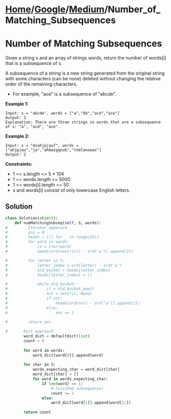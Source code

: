 # [Home](./../..)/[Google](./..)/[Medium](./)/Number_of_Matching_Subsequences
<h1>Number of Matching Subsequences</h1>

<p>
Given a string s and an array of strings words, return the number of words[i] that is a subsequence of s.
</p>
<p>
A subsequence of a string is a new string generated from the original string with some characters (can be none) deleted without changing the relative order of the remaining characters.
</p>

* For example, "ace" is a subsequence of "abcde".

<b>Example 1:</b>

    Input: s = "abcde", words = ["a","bb","acd","ace"]
    Output: 3
    Explanation: There are three strings in words that are a subsequence of s: "a", "acd", "ace".
  
<b>Example 2:</b>

    Input: s = "dsahjpjauf", words = ["ahjpjau","ja","ahbwzgqnuk","tnmlanowax"]
    Output: 2
 
<b>Constraints:</b>

* 1 <= s.length <= 5 * 104
* 1 <= words.length <= 5000
* 1 <= words[i].length <= 50
* s and words[i] consist of only lowercase English letters.

<h2>Solution</h2>

```python
class Solution(object):
    def numMatchingSubseq(self, S, words):
#         Iterator apporach
#         ans = 0
#         heads = [[] for _ in range(26)]
#         for word in words:
#             it = iter(word)
#             heads[ord(next(it)) - ord('a')].append(it)

#         for letter in S:
#             letter_index = ord(letter) - ord('a')
#             old_bucket = heads[letter_index]
#             heads[letter_index] = []

#             while old_bucket:
#                 it = old_bucket.pop()
#                 nxt = next(it, None)
#                 if nxt:
#                     heads[ord(nxt) - ord('a')].append(it)
#                 else:
#                     ans += 1

#         return ans
    
#       Dict approach 
        word_dict = defaultdict(list)
        count = 0
        
        for word in words:
            word_dict[word[0]].append(word)            
        
        for char in S:
            words_expecting_char = word_dict[char]
            word_dict[char] = []
            for word in words_expecting_char:
                if len(word) == 1:
                    # Finished subsequence! 
                    count += 1
                else:
                    word_dict[word[1]].append(word[1:])
        
        return count
```
